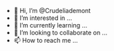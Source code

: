 - 👋 Hi, I’m @Crudeliademont
- 👀 I’m interested in ...
- 🌱 I’m currently learning ...
- 💞️ I’m looking to collaborate on ...
- 📫 How to reach me ...
<!---
Crudeliademont/Crudeliademont is a ✨ special ✨ repository because its `README.md` (this file) appears on your GitHub profile.
You can click the Preview link to take a look at your changes.
--->
